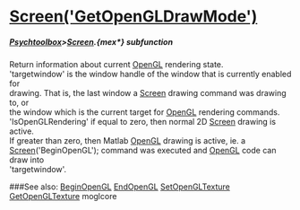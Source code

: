 # [Screen('GetOpenGLDrawMode')](Screen-GetOpenGLDrawMode) 
##### [Psychtoolbox](Psychtoolbox)>[Screen](Screen).{mex*} subfunction


Return information about current [OpenGL](OpenGL) rendering state.  
'targetwindow' is the window handle of the window that is currently enabled for  
drawing. That is, the last window a [Screen](Screen) drawing command was drawing to, or  
the window which is the current target for [OpenGL](OpenGL) rendering commands.  
'IsOpenGLRendering' if equal to zero, then normal 2D [Screen](Screen) drawing is active.  
If greater than zero, then Matlab [OpenGL](OpenGL) drawing is active, ie. a  
[Screen](Screen)('BeginOpenGL'); command was executed and [OpenGL](OpenGL) code can draw into  
'targetwindow'.   


###See also:
[BeginOpenGL](Screen-BeginOpenGL) [EndOpenGL](Screen-EndOpenGL) [SetOpenGLTexture](Screen-SetOpenGLTexture) [GetOpenGLTexture](Screen-GetOpenGLTexture) moglcore
